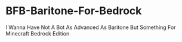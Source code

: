 # BFB-Baritone-For-Bedrock
I Wanna Have Not A Bot As Advanced As Baritone But Something For Minecraft Bedrock Edition
